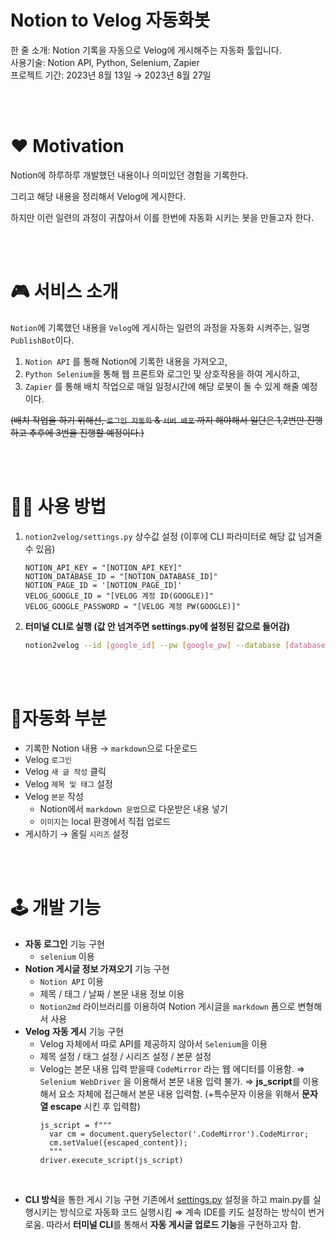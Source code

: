 # Notion to Velog 자동화봇

한 줄 소개: Notion 기록을 자동으로 Velog에 게시해주는 자동화 툴입니다.  
사용기술: Notion API, Python, Selenium, Zapier  
프로젝트 기간: 2023년 8월 13일 → 2023년 8월 27일  

<br>
<br>

# ❤️ Motivation

Notion에 하루하루 개발했던 내용이나 의미있던 경험을 기록한다.

그리고 해당 내용을 정리해서 Velog에 게시한다.

하지만 이런 일련의 과정이 귀찮아서 이를 한번에 자동화 시키는 봇을 만들고자 한다.


<br>
<br>


# 🎮 서비스 소개

`Notion`에 기록했던 내용을 `Velog`에 게시하는 일련의 과정을 자동화 시켜주는, 일명 `PublishBot`이다.

1. `Notion API` 를 통해 Notion에 기록한 내용을 가져오고,
2. `Python Selenium`을 통해 웹 프론트와 로그인 및 상호작용을 하여 게시하고,
3. `Zapier` 를 통해 배치 작업으로 매일 일정시간에 해당 로봇이 돌 수 있게 해줄 예정이다.

~~(배치 작업을 하기 위해선, `로그인 자동화` & `서버 배포` 까지 해야해서 일단은 1,2번만 진행하고 추후에 3번을 진행할 예정이다.)~~


<br>
<br>


# ✍🏻 사용 방법

1. `notion2velog/settings.py` 상수값 설정 (이후에 CLI 파라미터로 해당 값 넘겨줄 수 있음)

   ```
   NOTION_API_KEY = "[NOTION_API_KEY]"
   NOTION_DATABASE_ID = "[NOTION_DATABASE_ID]"
   NOTION_PAGE_ID = '[NOTION_PAGE_ID]'
   VELOG_GOOGLE_ID = "[VELOG 계정 ID(GOOGLE)]"
   VELOG_GOOGLE_PASSWORD = "[VELOG 계정 PW(GOOGLE)]"
   ```

2. **터미널 CLI로 실행 (값 안 넘겨주면 settings.py에 설정된 값으로 들어감)**

   ```bash
   notion2velog --id [google_id] --pw [google_pw] --database [database_id] --page [page_id]
   ```


<br>
<br>


# 🚦자동화 부분

- 기록한 Notion 내용 → `markdown`으로 다운로드
- Velog `로그인`
- Velog `새 글 작성` 클릭
- Velog `제목 및 태그` 설정
- Velog `본문` 작성
  - Notion에서 `markdown 문법`으로 다운받은 내용 넣기
  - `이미지`는 local 환경에서 직접 업로드
- 게시하기 → 올릴 `시리즈` 설정


<br>
<br>


# 🕹️ 개발 기능

- **자동 로그인** 기능 구현
  - `selenium` 이용
- **Notion 게시글 정보 가져오기** 기능 구현
  - `Notion API` 이용
  - 제목 / 태그 / 날짜 / 본문 내용 정보 이용
  - `Notion2md` 라이브러리를 이용하여 Notion 게시글을 `markdown` 폼으로 변형해서 사용
- **Velog** **자동 게시** 기능 구현
  - Velog 자체에서 따로 API를 제공하지 않아서 `Selenium`을 이용
  - 제목 설정 / 태그 설정 / 시리즈 설정 / 본문 설정
  - Velog는 본문 내용 입력 받을때 `CodeMirror` 라는 웹 에디터를 이용함.
    ⇒ `Selenium WebDriver` 을 이용해서 본문 내용 입력 불가.
    ⇒ **js_script**를 이용해서 요소 자체에 접근해서 본문 내용 입력함.
    (+특수문자 이용을 위해서 **문자열 escape** 시킨 후 입력함)
    ```tsx
    js_script = f"""
      var cm = document.querySelector('.CodeMirror').CodeMirror;
      cm.setValue({escaped_content});
      """
    driver.execute_script(js_script)
    ```

    
<br>

- **CLI 방식**을 통한 게시 기능 구현
  기존에서 [settings.py](http://settings.py) 설정을 하고 main.py를 실행시키는 방식으로 자동화 코드 실행시킴
  ⇒ 계속 IDE를 키도 설정하는 방식이 번거로움.
  따라서 **터미널 CLI**를 통해서 **자동 게시글 업로드 기능**을 구현하고자 함.
